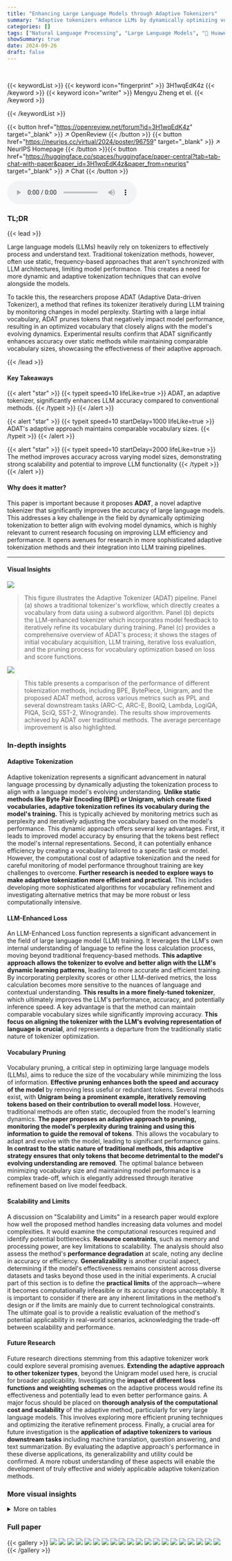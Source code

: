 ```yaml
---
title: "Enhancing Large Language Models through Adaptive Tokenizers"
summary: "Adaptive tokenizers enhance LLMs by dynamically optimizing vocabulary during training, improving accuracy without increasing vocabulary size."
categories: []
tags: ["Natural Language Processing", "Large Language Models", "🏢 Huawei Noah's Ark Lab",]
showSummary: true
date: 2024-09-26
draft: false
---
```


<br>

{{< keywordList >}}
{{< keyword icon="fingerprint" >}} 3H1wqEdK4z {{< /keyword >}}
{{< keyword icon="writer" >}} Mengyu Zheng et el. {{< /keyword >}}
 
{{< /keywordList >}}

{{< button href="https://openreview.net/forum?id=3H1wqEdK4z" target="_blank" >}}
↗ OpenReview
{{< /button >}}
{{< button href="https://neurips.cc/virtual/2024/poster/96759" target="_blank" >}}
↗ NeurIPS Homepage
{{< /button >}}{{< button href="https://huggingface.co/spaces/huggingface/paper-central?tab=tab-chat-with-paper&paper_id=3H1wqEdK4z&paper_from=neurips" target="_blank" >}}
↗ Chat
{{< /button >}}



<audio controls>
    <source src="https://ai-paper-reviewer.com/3H1wqEdK4z/podcast.wav" type="audio/wav">
    Your browser does not support the audio element.
</audio>


### TL;DR


{{< lead >}}

Large language models (LLMs) heavily rely on tokenizers to effectively process and understand text. Traditional tokenization methods, however, often use static, frequency-based approaches that aren't synchronized with LLM architectures, limiting model performance.  This creates a need for more dynamic and adaptive tokenization techniques that can evolve alongside the models.

To tackle this, the researchers propose ADAT (Adaptive Data-driven Tokenizer), a method that refines its tokenizer iteratively during LLM training by monitoring changes in model perplexity.  Starting with a large initial vocabulary, ADAT prunes tokens that negatively impact model performance, resulting in an optimized vocabulary that closely aligns with the model's evolving dynamics. Experimental results confirm that ADAT significantly enhances accuracy over static methods while maintaining comparable vocabulary sizes, showcasing the effectiveness of their adaptive approach.

{{< /lead >}}


#### Key Takeaways

{{< alert "star" >}}
{{< typeit speed=10 lifeLike=true >}} ADAT, an adaptive tokenizer, significantly enhances LLM accuracy compared to conventional methods. {{< /typeit >}}
{{< /alert >}}

{{< alert "star" >}}
{{< typeit speed=10 startDelay=1000 lifeLike=true >}} ADAT's adaptive approach maintains comparable vocabulary sizes. {{< /typeit >}}
{{< /alert >}}

{{< alert "star" >}}
{{< typeit speed=10 startDelay=2000 lifeLike=true >}} The method improves accuracy across varying model sizes, demonstrating strong scalability and potential to improve LLM functionality {{< /typeit >}}
{{< /alert >}}

#### Why does it matter?
This paper is important because it proposes **ADAT**, a novel adaptive tokenizer that significantly improves the accuracy of large language models.  This addresses a key challenge in the field by dynamically optimizing tokenization to better align with evolving model dynamics, which is highly relevant to current research focusing on improving LLM efficiency and performance.  It opens avenues for research in more sophisticated adaptive tokenization methods and their integration into LLM training pipelines.

------
#### Visual Insights



![](https://ai-paper-reviewer.com/3H1wqEdK4z/figures_2_1.jpg)

> This figure illustrates the Adaptive Tokenizer (ADAT) pipeline.  Panel (a) shows a traditional tokenizer's workflow, which directly creates a vocabulary from data using a subword algorithm. Panel (b) depicts the LLM-enhanced tokenizer which incorporates model feedback to iteratively refine its vocabulary during training. Panel (c) provides a comprehensive overview of ADAT's process; it shows the stages of initial vocabulary acquisition, LLM training, iterative loss evaluation, and the pruning process for vocabulary optimization based on loss and score functions.





![](https://ai-paper-reviewer.com/3H1wqEdK4z/tables_5_1.jpg)

> This table presents a comparison of the performance of different tokenization methods, including BPE, BytePiece, Unigram, and the proposed ADAT method, across various metrics such as PPL and several downstream tasks (ARC-C, ARC-E, BoolQ, Lambda, LogiQA, PIQA, SciQ, SST-2, Winogrande).  The results show improvements achieved by ADAT over traditional methods.  The average percentage improvement is also highlighted.





### In-depth insights


#### Adaptive Tokenization
Adaptive tokenization represents a significant advancement in natural language processing by dynamically adjusting the tokenization process to align with a language model's evolving understanding.  **Unlike static methods like Byte Pair Encoding (BPE) or Unigram, which create fixed vocabularies, adaptive tokenization refines its vocabulary during the model's training.** This is typically achieved by monitoring metrics such as perplexity and iteratively adjusting the vocabulary based on the model's performance. This dynamic approach offers several key advantages.  First, it leads to improved model accuracy by ensuring that the tokens best reflect the model's internal representations. Second, it can potentially enhance efficiency by creating a vocabulary tailored to a specific task or model.  However, the computational cost of adaptive tokenization and the need for careful monitoring of model performance throughout training are key challenges to overcome. **Further research is needed to explore ways to make adaptive tokenization more efficient and practical.**  This includes developing more sophisticated algorithms for vocabulary refinement and investigating alternative metrics that may be more robust or less computationally intensive.

#### LLM-Enhanced Loss
An LLM-Enhanced Loss function represents a significant advancement in the field of large language model (LLM) training.  It leverages the LLM's own internal understanding of language to refine the loss calculation process, moving beyond traditional frequency-based methods. **This adaptive approach allows the tokenizer to evolve and better align with the LLM's dynamic learning patterns**, leading to more accurate and efficient training. By incorporating perplexity scores or other LLM-derived metrics, the loss calculation becomes more sensitive to the nuances of language and contextual understanding.  **This results in a more finely-tuned tokenizer**, which ultimately improves the LLM's performance, accuracy, and potentially inference speed. A key advantage is that the method can maintain comparable vocabulary sizes while significantly improving accuracy.  **This focus on aligning the tokenizer with the LLM's evolving representation of language is crucial**, and represents a departure from the traditionally static nature of tokenizer optimization.

#### Vocabulary Pruning
Vocabulary pruning, a critical step in optimizing large language models (LLMs), aims to reduce the size of the vocabulary while minimizing the loss of information.  **Effective pruning enhances both the speed and accuracy of the model** by removing less useful or redundant tokens.  Several methods exist, with **Unigram being a prominent example, iteratively removing tokens based on their contribution to overall model loss**.  However, traditional methods are often static, decoupled from the model's learning dynamics.  **The paper proposes an adaptive approach to pruning, monitoring the model's perplexity during training and using this information to guide the removal of tokens**.  This allows the vocabulary to adapt and evolve with the model, leading to significant performance gains.  **In contrast to the static nature of traditional methods, this adaptive strategy ensures that only tokens that become detrimental to the model's evolving understanding are removed**.  The optimal balance between minimizing vocabulary size and maintaining model performance is a complex trade-off, which is elegantly addressed through iterative refinement based on live model feedback.

#### Scalability and Limits
A discussion on "Scalability and Limits" in a research paper would explore how well the proposed method handles increasing data volumes and model complexities.  It would examine the computational resources required and identify potential bottlenecks.  **Resource constraints**, such as memory and processing power, are key limitations to scalability.  The analysis should also assess the method's **performance degradation** at scale, noting any decline in accuracy or efficiency.  **Generalizability** is another crucial aspect, determining if the model's effectiveness remains consistent across diverse datasets and tasks beyond those used in the initial experiments.  A crucial part of this section is to define the **practical limits** of the approach—where it becomes computationally infeasible or its accuracy drops unacceptably. It is important to consider if there are any inherent limitations in the method's design or if the limits are mainly due to current technological constraints.  The ultimate goal is to provide a realistic evaluation of the method's potential applicability in real-world scenarios, acknowledging the trade-off between scalability and performance.

#### Future Research
Future research directions stemming from this adaptive tokenizer work could explore several promising avenues. **Extending the adaptive approach to other tokenizer types**, beyond the Unigram model used here, is crucial for broader applicability.  Investigating the **impact of different loss functions and weighting schemes** on the adaptive process would refine its effectiveness and potentially lead to even better performance gains. A major focus should be placed on **thorough analysis of the computational cost and scalability** of the adaptive method, particularly for very large language models. This involves exploring more efficient pruning techniques and optimizing the iterative refinement process.  Finally, a crucial area for future investigation is the **application of adaptive tokenizers to various downstream tasks** including machine translation, question answering, and text summarization.  By evaluating the adaptive approach's performance in these diverse applications, its generalizability and utility could be confirmed.  A more robust understanding of these aspects will enable the development of truly effective and widely applicable adaptive tokenization methods.


### More visual insights




<details>
<summary>More on tables
</summary>


![](https://ai-paper-reviewer.com/3H1wqEdK4z/tables_6_1.jpg)
> This table presents the performance comparison of the Unigram and ADAT tokenization methods across different model sizes (70M, 160M, and 410M parameters).  It shows the perplexity (PPL) and accuracy scores on eight common language modeling benchmark datasets (ARC-C, ARC-E, BoolQ, Lambda, LogiQA, PIQA, SciQ, SST-2, Winogrande) for each model size and tokenization method. The results demonstrate the scalability and effectiveness of the ADAT method across varying model sizes.

![](https://ai-paper-reviewer.com/3H1wqEdK4z/tables_6_2.jpg)
> This table shows the performance of different sized language models (70M, 160M, 410M parameters) when using three different vocabularies: a standard Unigram vocabulary and vocabularies optimized for the 70M and 410M model sizes.  The results demonstrate the cross-model adaptability of the vocabularies generated by the adaptive tokenizer approach, showing that vocabularies trained on one model size can generalize effectively to other model sizes,  improving performance.

![](https://ai-paper-reviewer.com/3H1wqEdK4z/tables_7_1.jpg)
> This table presents the results of experiments comparing the performance of models trained with different vocabulary sizes (50,000 and 30,000) using two different tokenization methods: Unigram and ADAT.  It shows accuracy and perplexity (PPL) scores for two different model sizes (70M and 160M parameters). The table highlights how the ADAT method improves accuracy and reduces perplexity compared to the Unigram method, demonstrating its effectiveness across various vocabulary and model sizes.

![](https://ai-paper-reviewer.com/3H1wqEdK4z/tables_8_1.jpg)
> This table presents the ablation study results, showing the impact of variations in the inference corpus size used for calculating token loss, initial vocabulary sizes, momentum strategy, and the balance function F(a, b) on the accuracy of the proposed adaptive tokenizer method.  Different configurations are tested to isolate the effects of each of these factors on the overall performance.

![](https://ai-paper-reviewer.com/3H1wqEdK4z/tables_9_1.jpg)
> This table presents the results of evaluating the performance of different model sizes (70M, 160M, 410M parameters) using various tokenization methods. The metrics used are Perplexity (PPL) and several downstream task evaluation scores, which aim to assess the model's linguistic capabilities.  The results allow for a comparison of the performance impact of the tokenization strategies across different model scales.

![](https://ai-paper-reviewer.com/3H1wqEdK4z/tables_13_1.jpg)
> This table presents the compression rate achieved by different tokenization methods (BPE, BytePiece, ADAT+By, Unigram, ADAT+U) on the Pythia 70M model.  The compression rate is a measure of how efficiently the tokenization method reduces the size of the vocabulary while preserving linguistic information. Lower values indicate higher compression.

![](https://ai-paper-reviewer.com/3H1wqEdK4z/tables_13_2.jpg)
> This table shows the average performance comparison between the Unigram model and the proposed ADAT method on a 1B parameter model. ADAT demonstrates improved performance over Unigram, indicating its scalability across different model sizes.

![](https://ai-paper-reviewer.com/3H1wqEdK4z/tables_13_3.jpg)
> This table presents the overlap ratios between vocabularies generated by ADAT and Unigram for different model sizes (70M, 160M, and 410M).  The overlap ratio indicates the similarity between the two sets of tokens.  It shows that there are significant differences between the vocabularies generated by the two methods, and that the overlap is generally higher for larger model sizes, indicating that ADAT's vocabularies become more similar to Unigram as model size increases. This also indirectly explains that the tokenizer generated by ADAT-410M is more suitable for Pythia-160M compared to the tokenizer generated by ADAT-70M.

![](https://ai-paper-reviewer.com/3H1wqEdK4z/tables_14_1.jpg)
> This table shows the distribution of tokens in the initial vocabulary (100k) that fall into different score intervals, comparing the Unigram and ADAT (70M-50k) methods. The results indicate that ADAT relies not only on token frequency but also on the prediction difficulty of tokens during LLM training.

![](https://ai-paper-reviewer.com/3H1wqEdK4z/tables_14_2.jpg)
> This table presents the results of an experiment investigating the effect of varying the number of training epochs on the performance of a model using vocabularies developed over different numbers of epochs.  The relationship between training duration and vocabulary efficacy is evaluated. The table shows accuracy for models trained for 3, 5, and 7 epochs, indicating a clear relationship between training duration and the final model's accuracy, with gains diminishing after 5 epochs. 

![](https://ai-paper-reviewer.com/3H1wqEdK4z/tables_14_3.jpg)
> This table presents the results of an ablation study investigating the impact of varying inference data volume tokens and initial vocabulary sizes on model performance.  It shows accuracy scores for different combinations of inference data volume (1M, 10M, 100M, and 1000M tokens) and initial vocabulary size (75K, 100K, 150K, and 200K tokens). The data illustrates how the model's performance is affected by the amount of data used for loss calculation and by the initial vocabulary size during the model training process.

![](https://ai-paper-reviewer.com/3H1wqEdK4z/tables_15_1.jpg)
> This table presents the specifications of the three different sizes of large language models (LLMs) used in the paper's experiments.  For each model size (70M, 160M, and 410M parameters), it lists the number of layers, the model dimension, the number of heads, the learning rate used during training, and the batch size.

</details>




### Full paper

{{< gallery >}}
<img src="https://ai-paper-reviewer.com/3H1wqEdK4z/1.png" class="grid-w50 md:grid-w33 xl:grid-w25" />
<img src="https://ai-paper-reviewer.com/3H1wqEdK4z/2.png" class="grid-w50 md:grid-w33 xl:grid-w25" />
<img src="https://ai-paper-reviewer.com/3H1wqEdK4z/3.png" class="grid-w50 md:grid-w33 xl:grid-w25" />
<img src="https://ai-paper-reviewer.com/3H1wqEdK4z/4.png" class="grid-w50 md:grid-w33 xl:grid-w25" />
<img src="https://ai-paper-reviewer.com/3H1wqEdK4z/5.png" class="grid-w50 md:grid-w33 xl:grid-w25" />
<img src="https://ai-paper-reviewer.com/3H1wqEdK4z/6.png" class="grid-w50 md:grid-w33 xl:grid-w25" />
<img src="https://ai-paper-reviewer.com/3H1wqEdK4z/7.png" class="grid-w50 md:grid-w33 xl:grid-w25" />
<img src="https://ai-paper-reviewer.com/3H1wqEdK4z/8.png" class="grid-w50 md:grid-w33 xl:grid-w25" />
<img src="https://ai-paper-reviewer.com/3H1wqEdK4z/9.png" class="grid-w50 md:grid-w33 xl:grid-w25" />
<img src="https://ai-paper-reviewer.com/3H1wqEdK4z/10.png" class="grid-w50 md:grid-w33 xl:grid-w25" />
<img src="https://ai-paper-reviewer.com/3H1wqEdK4z/11.png" class="grid-w50 md:grid-w33 xl:grid-w25" />
<img src="https://ai-paper-reviewer.com/3H1wqEdK4z/12.png" class="grid-w50 md:grid-w33 xl:grid-w25" />
<img src="https://ai-paper-reviewer.com/3H1wqEdK4z/13.png" class="grid-w50 md:grid-w33 xl:grid-w25" />
<img src="https://ai-paper-reviewer.com/3H1wqEdK4z/14.png" class="grid-w50 md:grid-w33 xl:grid-w25" />
<img src="https://ai-paper-reviewer.com/3H1wqEdK4z/15.png" class="grid-w50 md:grid-w33 xl:grid-w25" />
<img src="https://ai-paper-reviewer.com/3H1wqEdK4z/16.png" class="grid-w50 md:grid-w33 xl:grid-w25" />
<img src="https://ai-paper-reviewer.com/3H1wqEdK4z/17.png" class="grid-w50 md:grid-w33 xl:grid-w25" />
<img src="https://ai-paper-reviewer.com/3H1wqEdK4z/18.png" class="grid-w50 md:grid-w33 xl:grid-w25" />
<img src="https://ai-paper-reviewer.com/3H1wqEdK4z/19.png" class="grid-w50 md:grid-w33 xl:grid-w25" />
<img src="https://ai-paper-reviewer.com/3H1wqEdK4z/20.png" class="grid-w50 md:grid-w33 xl:grid-w25" />
{{< /gallery >}}